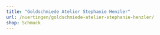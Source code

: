 ```yaml
---
title: "Goldschmiede Atelier Stephanie Henzler"
url: /nuertingen/goldschmiede-atelier-stephanie-henzler/
shop: Schmuck
---
```

